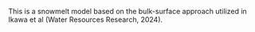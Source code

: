 This is a snowmelt model based on the bulk-surface approach utilized in Ikawa et al (Water Resources Research, 2024).
